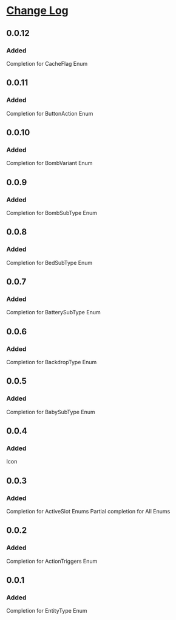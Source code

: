 # [Change Log](https://keepachangelog.com/en/1.0.0/)
## 0.0.12
### Added
Completion for CacheFlag Enum
## 0.0.11
### Added
Completion for ButtonAction Enum
## 0.0.10
### Added
Completion for BombVariant Enum
## 0.0.9
### Added
Completion for BombSubType Enum
## 0.0.8
### Added
Completion for BedSubType Enum
## 0.0.7
### Added
Completion for BatterySubType Enum
## 0.0.6
### Added
Completion for BackdropType Enum
## 0.0.5
### Added
Completion for BabySubType Enum
## 0.0.4
### Added
Icon
## 0.0.3
### Added
Completion for ActiveSlot Enums
Partial completion for All Enums
## 0.0.2
### Added
Completion for ActionTriggers Enum
## 0.0.1
### Added
Completion for EntityType Enum